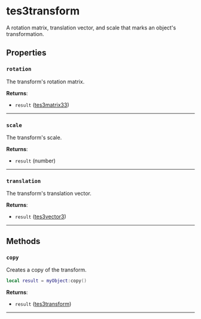 # tes3transform

A rotation matrix, translation vector, and scale that marks an object's transformation.

## Properties

### `rotation`

The transform's rotation matrix.

**Returns**:

* `result` ([tes3matrix33](../../types/tes3matrix33))

***

### `scale`

The transform's scale.

**Returns**:

* `result` (number)

***

### `translation`

The transform's translation vector.

**Returns**:

* `result` ([tes3vector3](../../types/tes3vector3))

***

## Methods

### `copy`

Creates a copy of the transform.

```lua
local result = myObject:copy()
```

**Returns**:

* `result` ([tes3transform](../../types/tes3transform))

***


